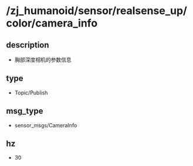 # /zj_humanoid/sensor/realsense_up/color/camera_info

## description
- 胸部深度相机的参数信息

## type
- Topic/Publish

## msg_type
- sensor_msgs/CameraInfo

## hz
- 30

